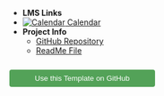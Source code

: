 - **LMS Links**
- [![Calendar](https://icongr.am/fontawesome/calendar.svg?size=16&color=808080) Calendar](https://canvas.sfu.ca/calendar)
- **Project Info**
  - [GitHub Repository](https://github.com/hibbitts-design/docsify-open-multicourse-starter-kit/)
  - [ReadMe File](https://github.com/hibbitts-design/docsify-open-multicourse-starter-kit/blob/main/README.md)

<form action="https://github.com/hibbitts-design/docsify-open-multicourse-starter-kit/generate" target="_blank">
  <input type="submit" value="Use this Template on GitHub" style="cursor: pointer;margin-top:12px;padding:8px;background-color:#53A258;border:0px;border-radius:.25rem;color:#ffffff;display:inline-block;text-align:center;text-decoration:none;width:260px;-webkit-text-size-adjust:none;mso-hide:all;" />
</form>
